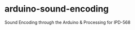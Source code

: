 arduino-sound-encoding
======================

Sound Encoding through the Arduino &amp; Processing for IPD-568